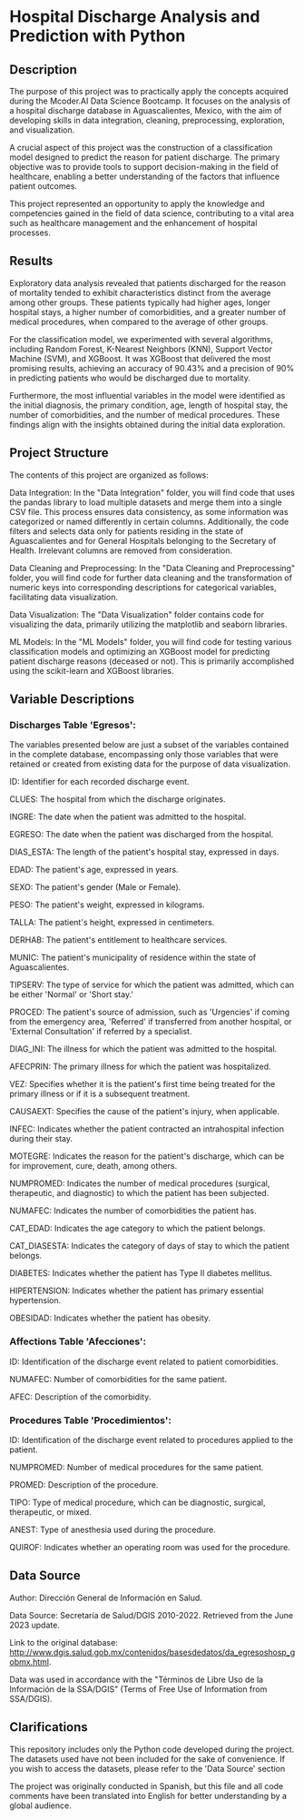 
# Hospital Discharge Analysis and Prediction with Python

## Description

The purpose of this project was to practically apply the concepts acquired during the Mcoder.AI Data Science Bootcamp. It focuses on the analysis of a hospital discharge database in Aguascalientes, Mexico, with the aim of developing skills in data integration, cleaning, preprocessing, exploration, and visualization.

A crucial aspect of this project was the construction of a classification model designed to predict the reason for patient discharge. The primary objective was to provide tools to support decision-making in the field of healthcare, enabling a better understanding of the factors that influence patient outcomes.

This project represented an opportunity to apply the knowledge and competencies gained in the field of data science, contributing to a vital area such as healthcare management and the enhancement of hospital processes.

## Results

Exploratory data analysis revealed that patients discharged for the reason of mortality tended to exhibit characteristics distinct from the average among other groups. These patients typically had higher ages, longer hospital stays, a higher number of comorbidities, and a greater number of medical procedures, when compared to the average of other groups.

For the classification model, we experimented with several algorithms, including Random Forest, K-Nearest Neighbors (KNN), Support Vector Machine (SVM), and XGBoost. It was XGBoost that delivered the most promising results, achieving an accuracy of 90.43% and a precision of 90% in predicting patients who would be discharged due to mortality.

Furthermore, the most influential variables in the model were identified as the initial diagnosis, the primary condition, age, length of hospital stay, the number of comorbidities, and the number of medical procedures. These findings align with the insights obtained during the initial data exploration.


## Project Structure

The contents of this project are organized as follows:

Data Integration: In the "Data Integration" folder, you will find code that uses the pandas library to load multiple datasets and merge them into a single CSV file. This process ensures data consistency, as some information was categorized or named differently in certain columns. Additionally, the code filters and selects data only for patients residing in the state of Aguascalientes and for General Hospitals belonging to the Secretary of Health. Irrelevant columns are removed from consideration.

Data Cleaning and Preprocessing: In the "Data Cleaning and Preprocessing" folder, you will find code for further data cleaning and the transformation of numeric keys into corresponding descriptions for categorical variables, facilitating data visualization.

Data Visualization: The "Data Visualization" folder contains code for visualizing the data, primarily utilizing the matplotlib and seaborn libraries.

ML Models: In the "ML Models" folder, you will find code for testing various classification models and optimizing an XGBoost model for predicting patient discharge reasons (deceased or not). This is primarily accomplished using the scikit-learn and XGBoost libraries.


## Variable Descriptions

### Discharges Table 'Egresos':

The variables presented below are just a subset of the variables contained in the complete database, encompassing only those variables that were retained or created from existing data for the purpose of data visualization.

ID: Identifier for each recorded discharge event.   

CLUES: The hospital from which the discharge originates.

INGRE: The date when the patient was admitted to the hospital.   

EGRESO: The date when the patient was discharged from the hospital.   

DIAS_ESTA: The length of the patient's hospital stay, expressed in days.  

EDAD: The patient's age, expressed in years.  

SEXO: The patient's gender (Male or Female).  

PESO: The patient's weight, expressed in kilograms.

TALLA: The patient's height, expressed in centimeters.

DERHAB: The patient's entitlement to healthcare services.

MUNIC: The patient's municipality of residence within the state of Aguascalientes.  

TIPSERV: The type of service for which the patient was admitted, which can be either 'Normal' or 'Short stay.'

PROCED: The patient's source of admission, such as 'Urgencies' if coming from the emergency area, 'Referred' if transferred from another hospital, or 'External Consultation' if referred by a specialist.  

DIAG_INI: The illness for which the patient was admitted to the hospital.  

AFECPRIN: The primary illness for which the patient was hospitalized.  

VEZ: Specifies whether it is the patient's first time being treated for the primary illness or if it is a subsequent treatment.  

CAUSAEXT: Specifies the cause of the patient's injury, when applicable.  

INFEC: Indicates whether the patient contracted an intrahospital infection during their stay.  

MOTEGRE: Indicates the reason for the patient's discharge, which can be for improvement, cure, death, among others.  

NUMPROMED: Indicates the number of medical procedures (surgical, therapeutic, and diagnostic) to which the patient has been subjected.  

NUMAFEC: Indicates the number of comorbidities the patient has.  

CAT_EDAD: Indicates the age category to which the patient belongs.  

CAT_DIASESTA: Indicates the category of days of stay to which the patient belongs.  

DIABETES: Indicates whether the patient has Type II diabetes mellitus.  

HIPERTENSION: Indicates whether the patient has primary essential hypertension.  

OBESIDAD: Indicates whether the patient has obesity.

### Affections Table 'Afecciones':

ID: Identification of the discharge event related to patient comorbidities.  

NUMAFEC: Number of comorbidities for the same patient.  

AFEC: Description of the comorbidity.

### Procedures Table 'Procedimientos':

ID: Identification of the discharge event related to procedures applied to the patient.  

NUMPROMED: Number of medical procedures for the same patient.  

PROMED: Description of the procedure.  

TIPO: Type of medical procedure, which can be diagnostic, surgical, therapeutic, or mixed.  

ANEST: Type of anesthesia used during the procedure.

QUIROF: Indicates whether an operating room was used for the procedure.
## Data Source

Author: Dirección General de Información en Salud.

Data Source: Secretaría de Salud/DGIS 2010-2022. Retrieved from the June 2023 update.

Link to the original database: http://www.dgis.salud.gob.mx/contenidos/basesdedatos/da_egresoshosp_gobmx.html.

Data was used in accordance with the "Términos de Libre Uso de la Información de la SSA/DGIS" (Terms of Free Use of Information from SSA/DGIS).
## Clarifications

This repository includes only the Python code developed during the project. The datasets used have not been included for the sake of convenience. If you wish to access the datasets, please refer to the 'Data Source' section

The project was originally conducted in Spanish, but this file and all code comments have been translated into English for better understanding by a global audience.